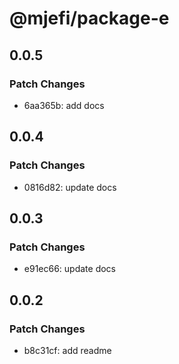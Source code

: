 # @mjefi/package-e

## 0.0.5

### Patch Changes

- 6aa365b: add docs

## 0.0.4

### Patch Changes

- 0816d82: update docs

## 0.0.3

### Patch Changes

- e91ec66: update docs

## 0.0.2

### Patch Changes

- b8c31cf: add readme
